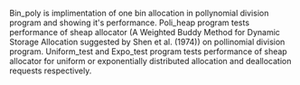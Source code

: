 Bin_poly is implimentation of one bin allocation in pollynomial division program and showing it's performance. Poli_heap program tests performance of sheap allocator (A Weighted Buddy Method for Dynamic Storage Allocation suggested by Shen et al. (1974)) on pollinomial  division program. Uniform_test and Expo_test program tests performance of sheap allocator for uniform or exponentially distributed allocation and deallocation requests respectively.   
